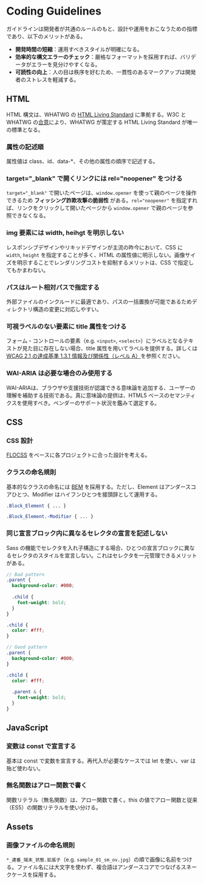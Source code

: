# Coding Guidelines
ガイドラインは開発者が共通のルールのもと、設計や運用をおこなうための指標であり、以下のメリットがある。

- **開発時間の短縮**：運用すべきスタイルが明確になる。
- **効率的な構文エラーのチェック**：厳格なフォーマットを採用すれば、バリデータがエラーを見分けやすくなる。
- **可読性の向上**：人の目は秩序を好むため、一貫性のあるマークアップは開発者のストレスを軽減する。

## HTML
HTML 構文は、WHATWG の [HTML Living Standard](https://html.spec.whatwg.org/multipage/) に準拠する。W3C と WHATWG の[合意](https://www.w3.org/blog/news/archives/7753)により、WHATWG が策定する HTML Living Standard が唯一の標準となる。


### 属性の記述順
属性値は class、id、data-*、その他の属性の順序で記述する。

### target="_blank" で開くリンクには rel="noopener" をつける
`target="_blank"` で開いたページは、`window.opener` を使って親のページを操作できるため **フィッシング詐欺攻撃の脆弱性** がある。`rel="noopener"` を指定すれば、リンクをクリックして開いたページから `window.opener` で親のページを参照できなくなる。

### img 要素には width, heihgt を明示しない
レスポンシブデザインやリキッドデザインが主流の昨今において、CSS に `width`, `height` を指定することが多く、HTML の属性値に明示しない。画像サイズを明示することでレンダリングコストを抑制するメリットは、CSS で指定してもかまわない。

### パスはルート相対パスで指定する
外部ファイルのインクルードに最適であり、パスの一括置換が可能であるためディレクトリ構造の変更に対応しやすい。

### 可視ラベルのない要素に title 属性をつける
フォーム・コントロールの要素（e.g. `<input>`, `<select>`）にラベルとなるテキストが見た目に存在しない場合、title 属性を用いてラベルを提供する。詳しくは [WCAG 2.1 の達成基準 1.3.1 情報及び関係性（レベル A）](https://www.w3.org/WAI/WCAG21/Understanding/info-and-relationships.html)を参照ください。

### WAI-ARIA は必要な場合のみ使用する
WAI-ARIAは、ブラウザや支援技術が認識できる意味論を追加する、ユーザーの理解を補助する技術である。真に意味論の提供は、HTML5 ベースのセマンティクスを使用すべき。ベンダーのサポート状況を鑑みて選定する。

## CSS

### CSS 設計
[FLOCSS](https://github.com/hiloki/flocss) をベースに各プロジェクトに合った設計を考える。

### クラスの命名規則
基本的なクラスの命名には [BEM](https://en.bem.info/methodology/) を採用する。ただし、Element はアンダースコアひとつ、Modifier はハイフンひとつを接頭辞として運用する。

```css
.Block_Element { ... }

.Block_Element.-Modifier { ... }
```

### 同じ宣言ブロック内に異なるセレクタの宣言を記述しない
Sass の機能でセレクタを入れ子構造にする場合、ひとつの宣言ブロックに異なるセレクタのスタイルを宣言しない。これはセレクタを一元管理できるメリットがある。

```scss
// Bad pattern
.parent {
  background-color: #000;
  
  .child {
    font-weight: bold;
  }
}

.child {
  color: #fff;
}
```
```scss
// Good pattern
.parent {
  background-color: #000;
}

.child {
  color: #fff;
  
  .parent & {
    font-weight: bold;
  }
}
```

## JavaScript

### 変数は const で宣言する
基本は const で変数を宣言する。再代入が必要なケースでは let を使い、var は殆ど使わない。

### 無名関数はアロー関数で書く
関数リテラル（無名関数）は、アロー関数で書く。this の値でアロー関数と従来（ES5）の関数リテラルを使い分ける。

## Assets

### 画像ファイルの命名規則
`*_連番_端末_状態.拡張子`（e.g. `sample_01_sm_ov.jpg`）の順で画像に名前をつける。ファイル名には大文字を使わず、複合語はアンダースコアでつなげるスネークケースを採用する。
